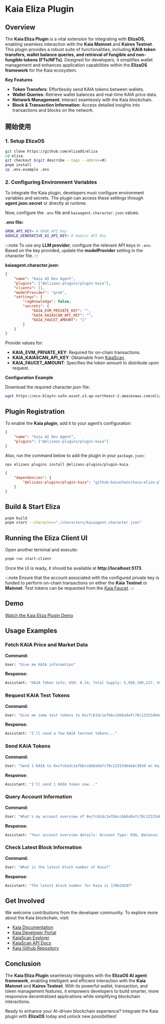# Kaia Eliza Plugin

## Overview

The **Kaia Eliza Plugin** is a vital extension for integrating with **ElizaOS**, enabling seamless interaction with the **Kaia Mainnet** and **Kairos Testnet**. This plugin provides a robust suite of functionalities, including **KAIA token transfers, wallet balance queries, and retrieval of fungible and non-fungible tokens (FTs/NFTs)**. Designed for developers, it simplifies wallet management and enhances application capabilities within the **ElizaOS framework** for the Kaia ecosystem.

**Key Features**

- **Token Transfers**: Effortlessly send KAIA tokens between wallets.
- **Wallet Queries**: Retrieve wallet balances and real-time KAIA price data.
- **Network Management**: Interact seamlessly with the Kaia blockchain.
- **Block & Transaction Information**: Access detailed insights into transactions and blocks on the network.

## 開始使用

### 1. Setup ElizaOS

```sh
git clone https://github.com/elizaOS/eliza
cd eliza
git checkout $(git describe --tags --abbrev=0)
pnpm install
cp .env.example .env
```

### 2. Configuring Environment Variables

To integrate the Kaia plugin, developers must configure environment variables and secrets. The plugin can access these settings through **agent.json.secret** or directly at runtime.

Now, configure the `.env` file and `kaiaagent.character.json` values.

**.env file:**

```sh
GROK_API_KEY= # GROK API Key
GOOGLE_GENERATIVE_AI_API_KEY= # Gemini API Key
```

:::note
To use any **LLM provider**, configure the relevant API keys in `.env`. Based on the key provided, update the **modelProvider** setting in the character file.
:::

**kaiaagent.character.json:**

```json
{
    "name": "Kaia AI Dev Agent",
    "plugins": ["@elizaos-plugins/plugin-kaia"],
    "clients": [],
    "modelProvider": "grok",
    "settings": {
        "ragKnowledge": false,
        "secrets": {
            "KAIA_EVM_PRIVATE_KEY": "",
            "KAIA_KAIASCAN_API_KEY": "",
            "KAIA_FAUCET_AMOUNT": "1"
        }
    }
}
```

Provide values for:

- **KAIA_EVM_PRIVATE_KEY**: Required for on-chain transactions.
- **KAIA_KAIASCAN_API_KEY**: Obtainable from [KaiaScan](https://kaiascan.io).
- **KAIA_FAUCET_AMOUNT**: Specifies the token amount to distribute upon request.

**Configuration Example**

Download the required character.json file:

```sh
wget https://eco-klaytn-safe-asset.s3.ap-northeast-2.amazonaws.com/elizaagent/kaiaagent.character.json -O ./characters/kaiaagent.character.json
```

## Plugin Registration

To enable the **Kaia plugin**, add it to your agent’s configuration:

```json
{
    "name": "Kaia AI Dev Agent",
    "plugins": ["@elizaos-plugins/plugin-kaia"]
}
```

Also, run the command below to add the plugin in your `package.json`:

```bash
npx elizaos plugins install @elizaos-plugins/plugin-kaia
```

```json
{
    "dependencies": {
        "@elizaos-plugins/plugin-kaia": "github:kaiachain/kaia-eliza-plugin"
    }
}
```

## Build & Start Eliza

```sh
pnpm build
pnpm start --character="./characters/kaiaagent.character.json"
```

## Running the Eliza Client UI

Open another terminal and execute:

```sh
pnpm run start:client
```

Once the UI is ready, it should be available at **http://localhost:5173**.

:::note
Ensure that the account associated with the configured private key is funded to perform on-chain transactions on either the **Kaia Testnet** or **Mainnet**. Test tokens can be requested from the [Kaia Faucet](https://faucet.kaia.io).
:::

## Demo

[Watch the Kaia Eliza Plugin Demo](https://eco-klaytn-safe-asset.s3.ap-northeast-2.amazonaws.com/elizaagent/KaiaElizaPluginDemo.mp4)

## Usage Examples

### Fetch KAIA Price and Market Data

**Command:**

```sh
User: "Give me KAIA information"
```

**Response:**

```sh
Assistant: "KAIA Token info: USD: 0.14, Total Supply: 5,936,109,217, Volume: 63,994,146"
```

### Request KAIA Test Tokens

**Command:**

```sh
User: "Give me some test tokens to 0xcfcb1dc1efbbccbb6a9afc78c12315d64e8c383d"
```

**Response:**

```sh
Assistant: "I'll send a few KAIA testnet tokens..."
```

### Send KAIA Tokens

**Command:**

```sh
User: "Send 1 KAIA to 0xcfcb1dc1efbbccbb6a9afc78c12315d64e8c383d on Kairos"
```

**Response:**

```sh
Assistant: "I'll send 1 KAIA token now..."
```

### Query Account Information

**Command:**

```sh
User: "What's my account overview of 0xcfcb1dc1efbbccbb6a9afc78c12315d64e8c383d on Kairos?"
```

**Response:**

```sh
Assistant: "Your account overview details: Account Type: EOA, Balance: 10, Total Transactions: 12"
```

### Check Latest Block Information

**Command:**

```sh
User: "What is the latest block number of Kaia?"
```

**Response:**

```sh
Assistant: "The latest block number for Kaia is 176629207"
```

## Get Involved

We welcome contributions from the developer community. To explore more about the Kaia blockchain, visit:

- [Kaia Documentation](https://docs.kaia.io/)
- [Kaia Developer Portal](https://www.kaia.io/developers)
- [KaiaScan Explorer](https://kaiascan.io)
- [KaiaScan API Docs](https://docs.kaiascan.io/)
- [Kaia Github Repository](https://github.com/kaiachain)

## Conclusion

The **Kaia Eliza Plugin** seamlessly integrates with the **ElizaOS AI agent framework**, enabling intelligent and efficient interaction with the **Kaia Mainnet** and **Kairos Testnet**. With its powerful wallet, transaction, and token management features, it empowers developers to build smarter, more responsive decentralized applications while simplifying blockchain interactions.

Ready to enhance your AI-driven blockchain experience? Integrate the Kaia plugin with **ElizaOS** today and unlock new possibilities!